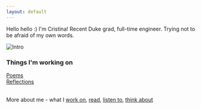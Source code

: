 ```yaml
---
layout: default
---
```


Hello hello :) I'm Cristina! Recent Duke grad, full-time engineer. Trying not to be afraid of my own words. <br>

![Intro](intropic.jpg)

### Things I'm working on 
[Poems](poems.html) <br>
[Reflections](reflections.html) <br>
<br>

More about me - what I [work on](https://www.linkedin.com/in/cristina-lai), [read](https://www.goodreads.com/user/show/88835000-cristina-lai), [listen to](https://open.spotify.com/user/boltzmannconstant?si=mUijI5z2QrmmoA-ZBzb3kw), [think about](https://twitter.com/cristinabridget) <br>








